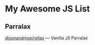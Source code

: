 # My Awesome JS List

## Parralax

[dixonandmoe/rellax](https://github.com/dixonandmoe/rellax) — Vanilla JS Parralax
